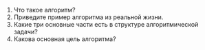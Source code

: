 1. Что такое алгоритм?
2. Приведите пример алгоритма из реальной жизни.
3. Какие три основные части есть в структуре алгоритмической задачи?
4. Какова основная цель алгоритма?